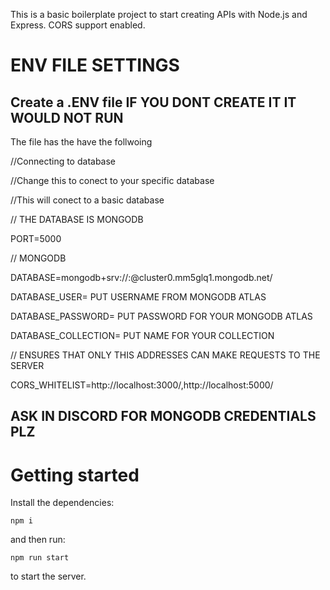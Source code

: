 This is a basic boilerplate project to start creating APIs with Node.js and Express. CORS support enabled.

# ENV FILE SETTINGS

## Create a .ENV file IF YOU DONT CREATE IT IT WOULD NOT RUN 
The file has the have the follwoing

//Connecting to database

//Change this to conect to your specific database

//This will conect to a basic database

// THE DATABASE IS MONGODB


PORT=5000

// MONGODB

DATABASE=mongodb+srv://<USER>:<PASSWORD>@cluster0.mm5glq1.mongodb.net/<COLLECTION>
 
DATABASE_USER= PUT USERNAME FROM MONGODB ATLAS
 
DATABASE_PASSWORD= PUT PASSWORD FOR YOUR MONGODB ATLAS  
 
DATABASE_COLLECTION= PUT NAME FOR YOUR COLLECTION

// ENSURES THAT ONLY THIS ADDRESSES CAN MAKE REQUESTS TO THE SERVER
 
CORS_WHITELIST=http://localhost:3000/,http://localhost:5000/
 
 
##  ASK IN DISCORD FOR MONGODB CREDENTIALS PLZ

# Getting started

Install the dependencies:

```
npm i
```

and then run:

```
npm run start
```

to start the server.
